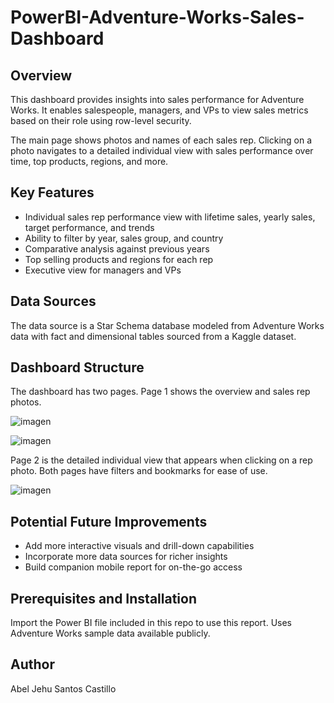 # PowerBI-Adventure-Works-Sales-Dashboard

## Overview

This dashboard provides insights into sales performance for Adventure Works. It enables salespeople, managers, and VPs to view sales metrics based on their role using row-level security.

The main page shows photos and names of each sales rep. Clicking on a photo navigates to a detailed individual view with sales performance over time, top products, regions, and more.

## Key Features


  *  Individual sales rep performance view with lifetime sales, yearly sales, target performance, and trends
  *  Ability to filter by year, sales group, and country
  *  Comparative analysis against previous years
  *  Top selling products and regions for each rep
  *  Executive view for managers and VPs

## Data Sources

The data source is a Star Schema database modeled from Adventure Works data with fact and dimensional tables sourced from a Kaggle dataset.

## Dashboard Structure

The dashboard has two pages. Page 1 shows the overview and sales rep photos.

![imagen](https://github.com/AbelSantos101/PowerBI-Adventure-Works-Sales-Dashboard/assets/136277941/f3881a92-17db-42b0-97f9-ee4cc1e004d0)

![imagen](https://github.com/AbelSantos101/PowerBI-Adventure-Works-Sales-Dashboard/assets/136277941/5c241971-3899-49f2-bf87-599ebce2c331)

Page 2 is the detailed individual view that appears when clicking on a rep photo. Both pages have filters and bookmarks for ease of use.

![imagen](https://github.com/AbelSantos101/PowerBI-Adventure-Works-Sales-Dashboard/assets/136277941/ac7edbcb-8289-4bbf-8ec0-c515fb0002ab)

## Potential Future Improvements

  *  Add more interactive visuals and drill-down capabilities
  *  Incorporate more data sources for richer insights
  *  Build companion mobile report for on-the-go access

## Prerequisites and Installation

Import the Power BI file included in this repo to use this report.
Uses Adventure Works sample data available publicly.

## Author

Abel Jehu Santos Castillo
